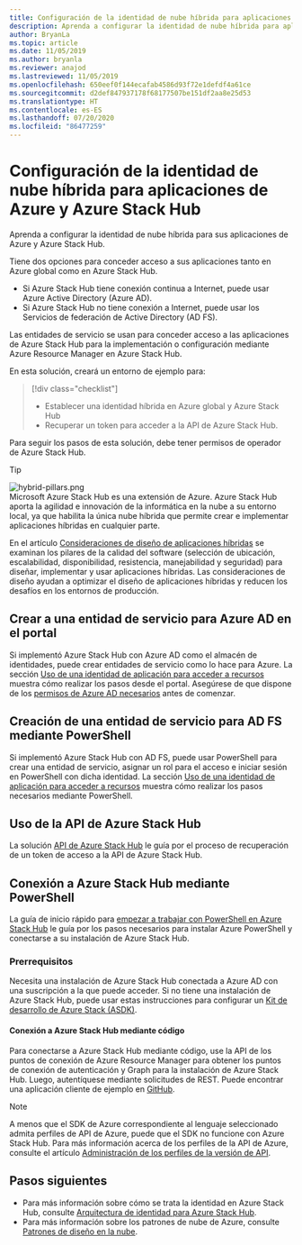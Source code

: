 ```yaml
---
title: Configuración de la identidad de nube híbrida para aplicaciones de Azure y Azure Stack Hub
description: Aprenda a configurar la identidad de nube híbrida para aplicaciones de Azure y Azure Stack Hub.
author: BryanLa
ms.topic: article
ms.date: 11/05/2019
ms.author: bryanla
ms.reviewer: anajod
ms.lastreviewed: 11/05/2019
ms.openlocfilehash: 650eef0f144ecafab4586d93f72e1defdf4a61ce
ms.sourcegitcommit: d2def847937178f68177507be151df2aa8e25d53
ms.translationtype: HT
ms.contentlocale: es-ES
ms.lasthandoff: 07/20/2020
ms.locfileid: "86477259"
---
```

# <a name="configure-hybrid-cloud-identity-for-azure-and-azure-stack-hub-apps"></a>Configuración de la identidad de nube híbrida para aplicaciones de Azure y Azure Stack Hub

Aprenda a configurar la identidad de nube híbrida para sus aplicaciones de Azure y Azure Stack Hub.

Tiene dos opciones para conceder acceso a sus aplicaciones tanto en Azure global como en Azure Stack Hub.

 * Si Azure Stack Hub tiene conexión continua a Internet, puede usar Azure Active Directory (Azure AD).
 * Si Azure Stack Hub no tiene conexión a Internet, puede usar los Servicios de federación de Active Directory (AD FS).

Las entidades de servicio se usan para conceder acceso a las aplicaciones de Azure Stack Hub para la implementación o configuración mediante Azure Resource Manager en Azure Stack Hub.

En esta solución, creará un entorno de ejemplo para:

> [!div class="checklist"]
> - Establecer una identidad híbrida en Azure global y Azure Stack Hub
> - Recuperar un token para acceder a la API de Azure Stack Hub.

Para seguir los pasos de esta solución, debe tener permisos de operador de Azure Stack Hub.

> [!Tip]  
> ![hybrid-pillars.png](./media/solution-deployment-guide-cross-cloud-scaling/hybrid-pillars.png)  
> Microsoft Azure Stack Hub es una extensión de Azure. Azure Stack Hub aporta la agilidad e innovación de la informática en la nube a su entorno local, ya que habilita la única nube híbrida que permite crear e implementar aplicaciones híbridas en cualquier parte.  
> 
> En el artículo [Consideraciones de diseño de aplicaciones híbridas](overview-app-design-considerations.md) se examinan los pilares de la calidad del software (selección de ubicación, escalabilidad, disponibilidad, resistencia, manejabilidad y seguridad) para diseñar, implementar y usar aplicaciones híbridas. Las consideraciones de diseño ayudan a optimizar el diseño de aplicaciones híbridas y reducen los desafíos en los entornos de producción.

## <a name="create-a-service-principal-for-azure-ad-in-the-portal"></a>Crear a una entidad de servicio para Azure AD en el portal

Si implementó Azure Stack Hub con Azure AD como el almacén de identidades, puede crear entidades de servicio como lo hace para Azure. La sección [Uso de una identidad de aplicación para acceder a recursos](/azure-stack/operator/azure-stack-create-service-principals.md#manage-an-azure-ad-app-identity) muestra cómo realizar los pasos desde el portal. Asegúrese de que dispone de los [permisos de Azure AD necesarios](/azure/azure-resource-manager/resource-group-create-service-principal-portal#required-permissions) antes de comenzar.

## <a name="create-a-service-principal-for-ad-fs-using-powershell"></a>Creación de una entidad de servicio para AD FS mediante PowerShell

Si implementó Azure Stack Hub con AD FS, puede usar PowerShell para crear una entidad de servicio, asignar un rol para el acceso e iniciar sesión en PowerShell con dicha identidad. La sección [Uso de una identidad de aplicación para acceder a recursos](/azure-stack/operator/azure-stack-create-service-principals.md#manage-an-ad-fs-app-identity) muestra cómo realizar los pasos necesarios mediante PowerShell.

## <a name="using-the-azure-stack-hub-api"></a>Uso de la API de Azure Stack Hub

La solución [API de Azure Stack Hub](/azure-stack/user/azure-stack-rest-api-use.md) le guía por el proceso de recuperación de un token de acceso a la API de Azure Stack Hub.

## <a name="connect-to-azure-stack-hub-using-powershell"></a>Conexión a Azure Stack Hub mediante PowerShell

La guía de inicio rápido para [empezar a trabajar con PowerShell en Azure Stack Hub](/azure-stack/operator/azure-stack-powershell-install.md) le guía por los pasos necesarios para instalar Azure PowerShell y conectarse a su instalación de Azure Stack Hub.

### <a name="prerequisites"></a>Prerrequisitos

Necesita una instalación de Azure Stack Hub conectada a Azure AD con una suscripción a la que puede acceder. Si no tiene una instalación de Azure Stack Hub, puede usar estas instrucciones para configurar un [Kit de desarrollo de Azure Stack (ASDK)](/azure-stack/asdk/asdk-install.md).

#### <a name="connect-to-azure-stack-hub-using-code"></a>Conexión a Azure Stack Hub mediante código

Para conectarse a Azure Stack Hub mediante código, use la API de los puntos de conexión de Azure Resource Manager para obtener los puntos de conexión de autenticación y Graph para la instalación de Azure Stack Hub. Luego, autentíquese mediante solicitudes de REST. Puede encontrar una aplicación cliente de ejemplo en [GitHub](https://github.com/shriramnat/HybridARMApplication).

>[!Note]
>A menos que el SDK de Azure correspondiente al lenguaje seleccionado admita perfiles de API de Azure, puede que el SDK no funcione con Azure Stack Hub. Para más información acerca de los perfiles de la API de Azure, consulte el artículo [Administración de los perfiles de la versión de API](/azure-stack/user/azure-stack-version-profiles.md).

## <a name="next-steps"></a>Pasos siguientes

- Para más información sobre cómo se trata la identidad en Azure Stack Hub, consulte [Arquitectura de identidad para Azure Stack Hub](/azure-stack/operator/azure-stack-identity-architecture.md).
- Para más información sobre los patrones de nube de Azure, consulte [Patrones de diseño en la nube](/azure/architecture/patterns).
